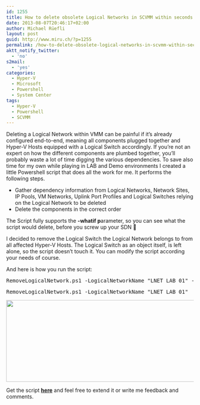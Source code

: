 ```yaml
---
id: 1255
title: How to delete obsolete Logical Networks in SCVMM within seconds
date: 2013-08-07T20:46:17+02:00
author: Michael Rüefli
layout: post
guid: http://www.miru.ch/?p=1255
permalink: /how-to-delete-obsolete-logical-networks-in-scvmm-within-seconds/
aktt_notify_twitter:
  - 'no'
s2mail:
  - 'yes'
categories:
  - Hyper-V
  - Microsoft
  - Powershell
  - System Center
tags:
  - Hyper-V
  - Powershell
  - SCVMM
---
```

Deleting a Logical Network within VMM can be painful if it&#8217;s already configured end-to-end, meaning all components plugged together and Hyper-V Hosts equipped with a Logical Switch accordingly. If you&#8217;re not an expert on how the different components are plumbed together, you&#8217;ll probably waste a lot of time digging the various dependencies. To save also time for my own while playing in LAB and Demo environments I created a little Powershell script that does all the work for me. It performs the following steps.

  * Gather dependency information from Logical Networks, Network Sites, IP Pools, VM Networks, Uplink Port Profiles and Logical Switches relying on the Logical Network to be deleted
  * Delete the components in the correct order

The Script fully supports the **-whatif p**arameter, so you can see what the script would delete, before you screw up your SDN 🙂

I decided to remove the Logical Switch the Logical Network belongs to from all affected Hyper-V Hosts. The Logical Switch as an object itself, is left alone, so the script doesn&#8217;t touch it. You can modify the script according your needs of course.

And here is how you run the script:

<pre>RemoveLogicalNetwork.ps1 -LogicalNetworkName "LNET_LAB_01" -whatif</pre>

<pre>RemoveLogicalNetwork.ps1 -LogicalNetworkName "LNET_LAB_01"</pre>

[<img class="alignleft size-full wp-image-1259" title="RemoveLogicalNetwork" alt="" src="http://www.miru.ch/wp-content/uploads/2013/08/rmln.jpg" width="959" height="219" srcset="http://www.miru.ch/wp-content/uploads/2013/08/rmln.jpg 959w, http://www.miru.ch/wp-content/uploads/2013/08/rmln-300x68.jpg 300w" sizes="(max-width: 959px) 100vw, 959px" />](http://www.miru.ch/wp-content/uploads/2013/08/rmln.jpg)

Get the script [**here**](http://www.miru.ch/wp-content/uploads/2013/08/RemoveLogicalNetwork.zip) and feel free to extend it or write me feedback and comments.

&nbsp;
